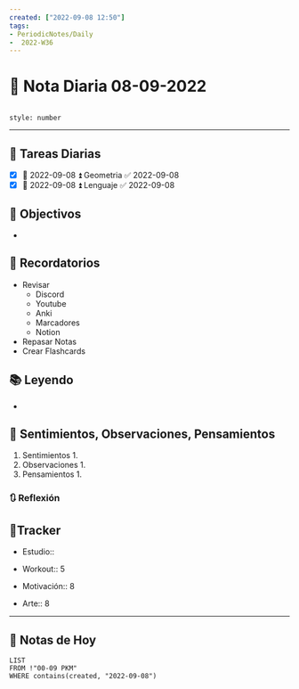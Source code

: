 ```yaml
---
created: ["2022-09-08 12:50"]
tags:
- PeriodicNotes/Daily
-  2022-W36
---
```


# 📅 Nota Diaria  08-09-2022
```toc

style: number

```

---
## 🔷 Tareas Diarias
- [x] 📅 2022-09-08 ⏫ Geometria ✅ 2022-09-08
- [x] 📅 2022-09-08 ⏫ Lenguaje ✅ 2022-09-08

## 🎯 Objectivos
- 
## 📕 Recordatorios
- Revisar
	- Discord
	- Youtube
	- Anki
	- Marcadores
	- Notion
- Repasar Notas
- Crear Flashcards

## 📚 Leyendo
- 
## 💬 Sentimientos, Observaciones, Pensamientos 
1. Sentimientos
	1. 
2. Observaciones
	1. 
3. Pensamientos
	1. 
### 🔃 Reflexión

## 🔷Tracker

- Estudio::

- Workout:: 5

- Motivación:: 8

- Arte:: 8
---

## 📅 Notas de Hoy
```dataview
LIST 
FROM !"00-09 PKM" 
WHERE contains(created, "2022-09-08")
```